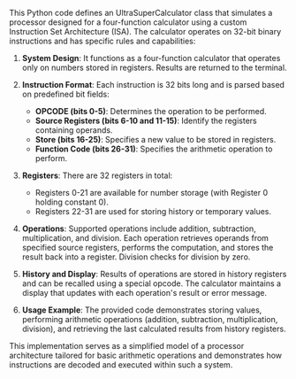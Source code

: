 
This Python code defines an UltraSuperCalculator class that simulates a processor designed for a four-function calculator using a custom Instruction Set Architecture (ISA). The calculator operates on 32-bit binary instructions and has specific rules and capabilities:

1. **System Design**: It functions as a four-function calculator that operates only on numbers stored in registers. Results are returned to the terminal.
   
2. **Instruction Format**: Each instruction is 32 bits long and is parsed based on predefined bit fields:
   - **OPCODE (bits 0-5)**: Determines the operation to be performed.
   - **Source Registers (bits 6-10 and 11-15)**: Identify the registers containing operands.
   - **Store (bits 16-25)**: Specifies a new value to be stored in registers.
   - **Function Code (bits 26-31)**: Specifies the arithmetic operation to perform.

3. **Registers**: There are 32 registers in total:
   - Registers 0-21 are available for number storage (with Register 0 holding constant 0).
   - Registers 22-31 are used for storing history or temporary values.

4. **Operations**: Supported operations include addition, subtraction, multiplication, and division. Each operation retrieves operands from specified source registers, performs the computation, and stores the result back into a register. Division checks for division by zero.

5. **History and Display**: Results of operations are stored in history registers and can be recalled using a special opcode. The calculator maintains a display that updates with each operation's result or error message.

6. **Usage Example**: The provided code demonstrates storing values, performing arithmetic operations (addition, subtraction, multiplication, division), and retrieving the last calculated results from history registers.

This implementation serves as a simplified model of a processor architecture tailored for basic arithmetic operations and demonstrates how instructions are decoded and executed within such a system.


